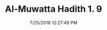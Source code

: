 ---
title        : "Al-Muwatta Hadith 1. 9"
date         : 7/25/2018 12:27:49 PM
draft        : false
type         : "hadith"
layout       : "hadith"
BookCode     : "AMH"
VolumeNumber : "1"
HadithNumber : "9"
categories  :  ["Prayer Time - The Times of Prayer"]
---